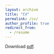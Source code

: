 ```yaml
---
layout: archive
title: "CV"
permalink: /cv/
author_profile: true
redirect_from:
  - /resume
---
```


Download [pdf](/upload/cv/cv.pdf).


